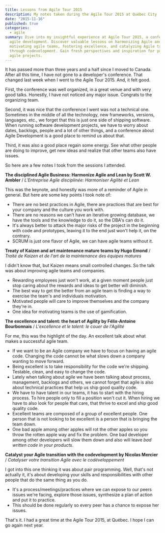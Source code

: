 ```yaml
---
title: Lessons from Agile Tour 2015
description: My notes taken during the Agile Tour 2015 at Québec City
date: "2015-11-16"
published: true
categories:
  - agile
summary: Dive into my insightful experience at Agile Tour 2015, a conference focused on
  agile development. Discover valuable lessons on harmonizing Agile and Lean,
  motivating agile teams, fostering excellence, and catalyzing Agile transitions
  through codevelopment. Gain fresh perspectives and inspiration for your own
  agile projects.
---
```


It has passed more than three years and a half since I moved to Canada. After
all this time, I have not gone to a developer's conference. That changed last
week when I went to the Agile Tour 2015. And, it felt good.

First, the conference was well organized, in a great venue and with very good
talks. Honestly, I have not noticed any major issue. Congrats to the organizing
team.

Second, it was nice that the conference I went was not a technical one.
Sometimes in the middle of all the technology, new frameworks, versions,
languages, etc., we forget that this is just one side of shipping software. When
running software development projects, we have to worry about dates, backlogs,
people and a lot of other things, and a conference about Agile Development is a
good place to remind us about that.

Third, it was also a good place regain some energy. See what other people are
doing to improve, get new ideas and realize that other teams also have issues.

So here are a few notes I took from the sessions I attended.

**The disciplined Agile Business: Harmonize Agile and Lean by Scott W. Ambler**
/ _L'Entreprise Agile disciplinée: Harmoniser Agilité et Lean_

This was the keynote, and honestly was more of a reminder of Agile in general.
But here are some key points I took note of:

- There are no best practices in Agile, there are practices that are best for
  your company and the culture you work with.
- There are no reasons we can't have an iterative growing database, we have the
  tools and the knowledge to do it, so the DBA's can do it.
- It's always better to attack the major risks of the project in the beginning
  with code and prototypes, leaving it to the end just won't help it, on the
  contrary.
- SCRUM is just one flavor of Agile, we can have agile teams without it.

**Treaty of Kaizen and art maintenance mature teams by Hugo Emond** / _Traité de
Kaizen et de l'art de la maintenance des équipes matures_

I didn't know that, but Kaizen means small controlled changes. So the talk was
about improving agile teams and companies.

- Rewarding employees just won't work, at a given moment people just stop caring
  about the rewards and ideas to get better will diminish.
- The best way to get the better from an agile team is finding a way to exercise
  the team's and individuals motivation.
- Motivated people will care to improve themselves and the company they're in.
- One idea for motivating teams is the use of gamification.

**The excellence and talent: the heart of Agility by Félix-Antoine Bourbonnais**
/ _L'excellence et le talent: le couer de l'Agilité_

For me, this was the highlight of the day. An excellent talk about what makes a
successful agile team.

- If we want to be an Agile company we have to focus on having an agile code.
  Changing the code cannot be what slows down a company wanting to move forward.
- Being excellent is to take responsibility for the code we're shipping.
  Testable, clean, and easy to change the code.
- Lately when talking about agile we have been talking about process,
  management, backlogs and others, we cannot forget that agile is also about
  technical practices that help us ship good quality code.
- We have to have talent in our teams, it has to start with the hiring process.
  To hire people only to fill a position won't cut it. When hiring we have to
  also look for people that care, that thrive to excel and ship good quality
  code.
- Excellent teams are composed of a group of excellent people. One person that
  is not looking to be excellent is a person that is bringing the team down.
- One bad apple among other apples will rot the other apples so you throw the
  rotten apple way and fix the problem. One bad developer among other developers
  will slow them down and also will leave _bad written code in your products_.

**Catalyst your Agile transition with the codevelopment by Nicolas Mercier** /
_Catalyser votre transition Agile avec le codéveloppement_

I got into this one thinking it was about pair programming. Well, that's not
actually it, it's about developing your skills and responsibilities with other
people that do the same thing as you do.

- It's a process/meetings/practices where we can expose to our peers issues
  we're facing, explore those issues, synthesize a plan of action and put it to
  practice.
- This should be done regularly so every peer has a chance to expose her issues.

That's it. I had a great time at the Agile Tour 2015, at Québec. I hope I can go
again next year.
